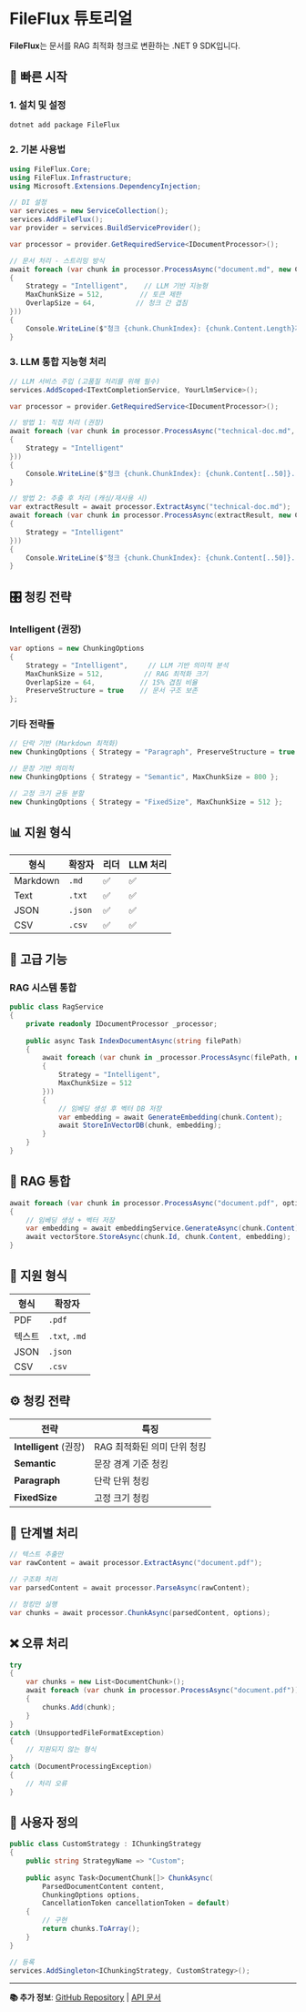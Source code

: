 # FileFlux 튜토리얼

**FileFlux**는 문서를 RAG 최적화 청크로 변환하는 .NET 9 SDK입니다.

## 🚀 빠른 시작

### 1. 설치 및 설정

```bash
dotnet add package FileFlux
```

### 2. 기본 사용법

```csharp
using FileFlux.Core;
using FileFlux.Infrastructure;
using Microsoft.Extensions.DependencyInjection;

// DI 설정
var services = new ServiceCollection();
services.AddFileFlux();
var provider = services.BuildServiceProvider();

var processor = provider.GetRequiredService<IDocumentProcessor>();

// 문서 처리 - 스트리밍 방식
await foreach (var chunk in processor.ProcessAsync("document.md", new ChunkingOptions
{
    Strategy = "Intelligent",    // LLM 기반 지능형
    MaxChunkSize = 512,         // 토큰 제한
    OverlapSize = 64,          // 청크 간 겹침
}))
{
    Console.WriteLine($"청크 {chunk.ChunkIndex}: {chunk.Content.Length}자");
}
```

### 3. LLM 통합 지능형 처리

```csharp
// LLM 서비스 주입 (고품질 처리를 위해 필수)
services.AddScoped<ITextCompletionService, YourLlmService>();

var processor = provider.GetRequiredService<IDocumentProcessor>();

// 방법 1: 직접 처리 (권장)
await foreach (var chunk in processor.ProcessAsync("technical-doc.md", new ChunkingOptions 
{ 
    Strategy = "Intelligent" 
}))
{
    Console.WriteLine($"청크 {chunk.ChunkIndex}: {chunk.Content[..50]}...");
}

// 방법 2: 추출 후 처리 (캐싱/재사용 시)
var extractResult = await processor.ExtractAsync("technical-doc.md");
await foreach (var chunk in processor.ProcessAsync(extractResult, new ChunkingOptions 
{ 
    Strategy = "Intelligent" 
}))
{
    Console.WriteLine($"청크 {chunk.ChunkIndex}: {chunk.Content[..50]}...");
}
```

## 🎛️ 청킹 전략

### Intelligent (권장)
```csharp
var options = new ChunkingOptions
{
    Strategy = "Intelligent",     // LLM 기반 의미적 분석
    MaxChunkSize = 512,          // RAG 최적화 크기
    OverlapSize = 64,           // 15% 겹침 비율
    PreserveStructure = true    // 문서 구조 보존
};
```

### 기타 전략들
```csharp
// 단락 기반 (Markdown 최적화)
new ChunkingOptions { Strategy = "Paragraph", PreserveStructure = true };

// 문장 기반 의미적
new ChunkingOptions { Strategy = "Semantic", MaxChunkSize = 800 };

// 고정 크기 균등 분할
new ChunkingOptions { Strategy = "FixedSize", MaxChunkSize = 512 };
```

## 📊 지원 형식

| 형식 | 확장자 | 리더 | LLM 처리 |
|------|--------|------|---------|
| Markdown | `.md` | ✅ | ✅ |
| Text | `.txt` | ✅ | ✅ |
| JSON | `.json` | ✅ | ✅ |
| CSV | `.csv` | ✅ | ✅ |

## 🔧 고급 기능

### RAG 시스템 통합
```csharp
public class RagService
{
    private readonly IDocumentProcessor _processor;
    
    public async Task IndexDocumentAsync(string filePath)
    {
        await foreach (var chunk in _processor.ProcessAsync(filePath, new ChunkingOptions
        {
            Strategy = "Intelligent",
            MaxChunkSize = 512
        }))
        {
            // 임베딩 생성 후 벡터 DB 저장
            var embedding = await GenerateEmbedding(chunk.Content);
            await StoreInVectorDB(chunk, embedding);
        }
    }
}
```

## 🎯 RAG 통합

```csharp
await foreach (var chunk in processor.ProcessAsync("document.pdf", options))
{
    // 임베딩 생성 + 벡터 저장
    var embedding = await embeddingService.GenerateAsync(chunk.Content);
    await vectorStore.StoreAsync(chunk.Id, chunk.Content, embedding);
}
```

## 📁 지원 형식

| 형식 | 확장자 | 
|------|--------|
| PDF | `.pdf` | 
| 텍스트 | `.txt`, `.md` |
| JSON | `.json` |
| CSV | `.csv` |

## ⚙️ 청킹 전략

| 전략 | 특징 |
|------|------|
| **Intelligent** (권장) | RAG 최적화된 의미 단위 청킹 |
| **Semantic** | 문장 경계 기준 청킹 |
| **Paragraph** | 단락 단위 청킹 |
| **FixedSize** | 고정 크기 청킹 |

## 📄 단계별 처리

```csharp
// 텍스트 추출만
var rawContent = await processor.ExtractAsync("document.pdf");

// 구조화 처리
var parsedContent = await processor.ParseAsync(rawContent);

// 청킹만 실행
var chunks = await processor.ChunkAsync(parsedContent, options);
```

## ❌ 오류 처리

```csharp
try
{
    var chunks = new List<DocumentChunk>();
    await foreach (var chunk in processor.ProcessAsync("document.pdf"))
    {
        chunks.Add(chunk);
    }
}
catch (UnsupportedFileFormatException)
{
    // 지원되지 않는 형식
}
catch (DocumentProcessingException)
{
    // 처리 오류
}
```

## 🎨 사용자 정의

```csharp
public class CustomStrategy : IChunkingStrategy
{
    public string StrategyName => "Custom";
    
    public async Task<DocumentChunk[]> ChunkAsync(
        ParsedDocumentContent content, 
        ChunkingOptions options,
        CancellationToken cancellationToken = default)
    {
        // 구현
        return chunks.ToArray();
    }
}

// 등록
services.AddSingleton<IChunkingStrategy, CustomStrategy>();
```

---

**📚 추가 정보**: [GitHub Repository](https://github.com/iyulab/FileFlux) | [API 문서](ARCHITECTURE.md)
